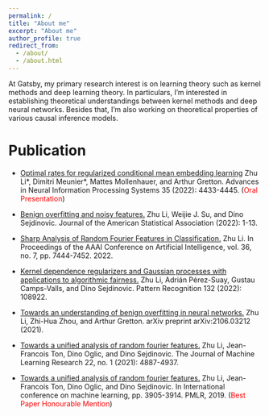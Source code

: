 ```yaml
---
permalink: /
title: "About me"
excerpt: "About me"
author_profile: true
redirect_from: 
  - /about/
  - /about.html
---
```

At Gatsby, my primary research interest is on learning theory such as kernel methods and deep learning theory. In particulars, I’m interested in establishing theoretical understandings between kernel methods and deep neural networks. Besides that, I’m also working on theoretical properties of various causal inference models.

Publication
======
-  [Optimal rates for regularized conditional mean embedding learning](https://proceedings.neurips.cc/paper_files/paper/2022/file/1c71cd4032da425409d8ada8727bad42-Paper-Conference.pdf)
Zhu Li\*, Dimitri Meunier\*, Mattes Mollenhauer, and Arthur Gretton. Advances in Neural Information Processing Systems 35 (2022): 4433-4445. (<span style="color:red">Oral Presentation</span>)

-  [Benign overfitting and noisy features.](https://www.tandfonline.com/doi/full/10.1080/01621459.2022.2093206)
Zhu Li, Weijie J. Su, and Dino Sejdinovic.  Journal of the American Statistical Association (2022): 1-13.

-  [Sharp Analysis of Random Fourier Features in Classification.](https://ojs.aaai.org/index.php/AAAI/article/view/20708)
Zhu Li. In Proceedings of the AAAI Conference on Artificial Intelligence, vol. 36, no. 7, pp. 7444-7452. 2022.

-  [Kernel dependence regularizers and Gaussian processes with applications to algorithmic fairness.](https://www.sciencedirect.com/science/article/pii/S0031320322004034)
Zhu Li, Adrián Pérez-Suay, Gustau Camps-Valls, and Dino Sejdinovic. Pattern Recognition 132 (2022): 108922.

-  [Towards an understanding of benign overfitting in neural networks.](https://arxiv.org/abs/2106.03212)
Zhu Li, Zhi-Hua Zhou, and Arthur Gretton.  arXiv preprint arXiv:2106.03212 (2021).

-  [Towards a unified analysis of random fourier features.](https://jmlr.csail.mit.edu/papers/volume22/20-1369/20-1369.pdf)
Zhu Li, Jean-Francois Ton, Dino Oglic, and Dino Sejdinovic. The Journal of Machine Learning Research 22, no. 1 (2021): 4887-4937.

-  [Towards a unified analysis of random fourier features.](http://proceedings.mlr.press/v97/li19k.html)
Zhu Li, Jean-Francois Ton, Dino Oglic, and Dino Sejdinovic. In International conference on machine learning, pp. 3905-3914. PMLR, 2019.
(<span style="color:red">Best Paper Honourable Mention</span>)
